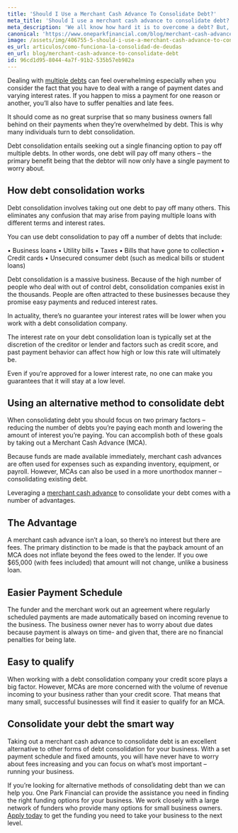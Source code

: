 ```yaml
---
title: 'Should I Use a Merchant Cash Advance To Consolidate Debt?'
meta_title: 'Should I use a merchant cash advance to consolidate debt?'
meta_description: 'We all know how hard it is to overcome a debt? But, should you take out a merchant cash advance to help you consolidate your debt into digestible and manageable bites?'
canonical: 'https://www.oneparkfinancial.com/blog/merchant-cash-advance-to-consolidate-debt'
image: /assets/img/406755-5-should-i-use-a-merchant-cash-advance-to-consolidate-debt-(1).jpg
es_url: articulos/como-funciona-la-consolidad-de-deudas
en_url: blog/merchant-cash-advance-to-consolidate-debt
id: 96cd1d95-8044-4a7f-91b2-535b57eb982a
---
```

Dealing with [multiple debts](https://www.oneparkfinancial.com/blog/business-debt-pros-and-cons) can feel overwhelming especially when you consider the fact that you have
to deal with a range of payment dates and varying interest rates. If you happen to miss a payment for
one reason or another, you’ll also have to suffer penalties and late fees.

It should come as no great surprise that so many business owners fall behind on their payments when
they’re overwhelmed by debt. This is why many individuals turn to debt consolidation.

Debt consolidation entails seeking out a single financing option to pay off multiple debts. In other words,
one debt will pay off many others – the primary benefit being that the debtor will now only have a single
payment to worry about.

## How debt consolidation works

Debt consolidation involves taking out one debt to pay off many others. This eliminates any confusion
that may arise from paying multiple loans with different terms and interest rates.

You can use debt consolidation to pay off a number of debts that include:

• Business loans
• Utility bills
• Taxes
• Bills that have gone to collection
• Credit cards
• Unsecured consumer debt (such as medical bills or student loans)

Debt consolidation is a massive business. Because of the high number of people who deal with out of
control debt, consolidation companies exist in the thousands. People are often attracted to these
businesses because they promise easy payments and reduced interest rates.

In actuality, there’s no guarantee your interest rates will be lower when you work with a debt
consolidation company.

The interest rate on your debt consolidation loan is typically set at the discretion of the creditor or
lender and factors such as credit score, and past payment behavior can affect how high or low this rate
will ultimately be.

Even if you’re approved for a lower interest rate, no one can make you guarantees that it will stay at a
low level.

## Using an alternative method to consolidate debt

When consolidating debt you should focus on two primary factors – reducing the number of debts
you’re paying each month and lowering the amount of interest you’re paying. You can accomplish both
of these goals by taking out a Merchant Cash Advance (MCA).

Because funds are made available immediately, merchant cash advances are often used for expenses
such as expanding inventory, equipment, or payroll. However, MCAs can also be used in a more
unorthodox manner – consolidating existing debt.

Leveraging a [merchant cash advance](https://www.oneparkfinancial.com/) to consolidate your debt comes with a number of advantages.

## The Advantage

A merchant cash advance isn’t a loan, so there’s no interest but there are fees. The primary distinction
to be made is that the payback amount of an MCA does not inflate beyond the fees owed to the lender.
If you owe $65,000 (with fees included) that amount will not change, unlike a business loan.

## Easier Payment Schedule

The funder and the merchant work out an agreement where regularly scheduled payments are made
automatically based on incoming revenue to the business. The business owner never has to worry about
due dates because payment is always on time- and given that, there are no financial penalties for being
late.

## Easy to qualify

When working with a debt consolidation company your credit score plays a big factor. However, MCAs
are more concerned with the volume of revenue incoming to your business rather than your credit
score. That means that many small, successful businesses will find it easier to qualify for an MCA.

## Consolidate your debt the smart way

Taking out a merchant cash advance to consolidate debt is an excellent alternative to other forms of
debt consolidation for your business. With a set payment schedule and fixed amounts, you will have
never have to worry about fees increasing and you can focus on what’s most important – running your
business.

If you’re looking for alternative methods of consolidating debt than we can help you. One Park Financial
can provide the assistance you need in finding the right funding options for your business. We work
closely with a large network of funders who provide many options for small business owners. [Apply
today](https://www.oneparkfinancial.com/pre-qualification) to get the funding you need to take your business to the next level.